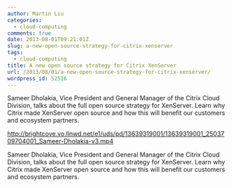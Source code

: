 ```yaml
---
author: Martin Liu
categories:
  - cloud-computing
comments: true
date: 2013-08-01T09:21:01Z
slug: a-new-open-source-strategy-for-citrix-xenserver
tags:
  - cloud-computing
title: A new open source strategy for Citrix XenServer
url: /2013/08/01/a-new-open-source-strategy-for-citrix-xenserver/
wordpress_id: 52516
---
```


Sameer Dholakia, Vice President and General Manager of the Citrix Cloud
Division, talks about the full open source strategy for XenServer. Learn why Citrix
made XenServer open source and how this will benefit our customers and ecosystem
partners.

http://brightcove.vo.llnwd.net/e1/uds/pd/13639319001/13639319001_2503709704001_Sameer-Dholakia-v3.mp4

Sameer Dholakia, Vice President and General Manager of the Citrix Cloud Division, talks about the full open source strategy for XenServer. Learn why Citrix made XenServer open source and how this will benefit our customers and ecosystem partners.
